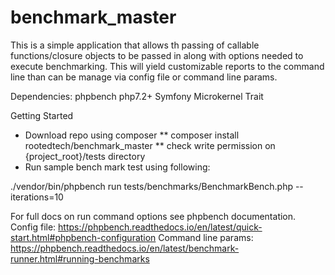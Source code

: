 # benchmark_master

This is a simple application that allows th passing of callable functions/closure objects to be passed in along with options needed to execute benchmarking. This will yield customizable reports to the command line than can be manage via config file or command line params.

Dependencies:
phpbench
php7.2+
Symfony Microkernel Trait

Getting Started
* Download repo using composer
** composer install rootedtech/benchmark_master
** check write permission on {project_root}/tests directory
* Run sample bench mark test using following: 

./vendor/bin/phpbench run tests/benchmarks/BenchmarkBench.php --iterations=10

For full docs on run command options see phpbench documentation.
Config file: https://phpbench.readthedocs.io/en/latest/quick-start.html#phpbench-configuration
Command line params: https://phpbench.readthedocs.io/en/latest/benchmark-runner.html#running-benchmarks
